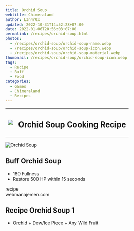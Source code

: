 ```yaml
---
title: Orchid Soup
webtitle: Chimeraland
author: L3n4r0x
updated: 2022-10-31T14:52:28+07:00
date: 2022-01-06T20:56:03+07:00
permalink: /recipes/orchid-soup.html
photos:
  - /recipes/orchid-soup/orchid-soup-name.webp
  - /recipes/orchid-soup/orchid-soup-icon.webp
  - /recipes/orchid-soup/orchid-soup-material.webp
thumbnail: /recipes/orchid-soup/orchid-soup-icon.webp
tags:
  - Recipe
  - Buff
  - Food
categories:
  - Games
  - Chimeraland
  - Recipes
---
```


<section id="bootstrap-wrapper"><link rel="stylesheet" href="https://cdn.statically.io/gh/dimaslanjaka/Web-Manajemen/40ac3225/css/bootstrap-4.5-wrapper.css"/><div class="row mb-2"><div class="col-md-12 mb-2"><table class="table" id="post-info"><tbody><tr><td><img class="d-inline-block me-2" src="/chimeraland/recipes/orchid-soup/orchid-soup-icon.webp" width="auto" height="auto"/></td><td><h1 class="fs-5">Orchid Soup Cooking Recipe</h1></td></tr></tbody></table></div></div><div class="card mb-2"><div class="row g-0"><div class="col-sm-4 position-relative mb-2"><img src="/chimeraland/recipes/orchid-soup/orchid-soup-material.webp" class="card-img fit-cover w-100 h-100" alt="Orchid Soup" data-fancybox="true"/></div><div class="col-sm-8 mb-2"><div class="card-body"><h2 class="card-title fs-5">Buff Orchid Soup</h2><div class="card-text"><ul><li>180 Fullness</li><li>Restore 500 HP within 15 seconds</li></ul></div><span class="badge rounded-pill bg-dark">recipe</span></div><div class="card-footer text-end text-muted">webmanajemen.com</div></div></div></div><div class="row mb-2"><div class="col-12 col-lg-6 recipe-item mb-2"><div class="card"><div class="card-body"><h2 class="card-title fs-5">Recipe Orchid Soup 1</h2><div class="card-text"><ul><li><a class="text-decoration-none" href="/chimeraland/materials/orchid.html">Orchid</a><span> + </span>Dew/Ice Piece<span> + </span>Any Wild Fruit</li></ul></div></div></div></div></div></section>